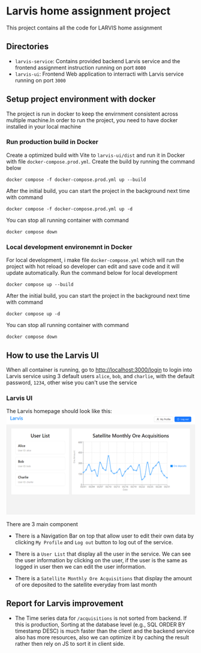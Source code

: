 # Larvis home assignment project

This project contains all the code for LARVIS home assignment

## Directories

- `larvis-service`: Contains provided backend Larvis service and the frontend assignment instruction running on port `8080`
- `larvis-ui`: Frontend Web application to interracti with Larvis service running on port `3000`

## Setup project environment with docker

The project is run in docker to keep the envirnment consistent across multiple machine.In order to run the project, you need to have docker installed in your local machine

### Run production build in Docker

Create a optimized build with Vite to `larvis-ui/dist` and run it in Docker with file `docker-compose.prod.yml`. Create the build by running the command below

```
docker compose -f docker-compose.prod.yml up --build
```

After the initial build, you can start the project in the background next time with command

```
docker compose -f docker-compose.prod.yml up -d
```

You can stop all running container with command

```
docker compose down
```

### Local development environemnt in Docker

For local development, i make file `docker-compose.yml` which will run the project with hot reload so developer can edit and save code and it will update automatically. Run the command below for local development

```
docker compose up --build
```

After the initial build, you can start the project in the background next time with command

```
docker compose up -d
```

You can stop all running container with command

```
docker compose down
```

## How to use the Larvis UI

When all container is running, go to [http://localhost:3000/login](http://localhost:3000/login) to login into Larvis service using 3 default users `alice`, `bob`, and `charlie`, with the default password, `1234`, other wise you can't use the service

### Larvis UI

The Larvis homepage should look like this:
![Larvis UI](assets/larvis-homepage.png)

There are 3 main component

- There is a Navigation Bar on top that allow user to edit their own data by clicking `My Profile` and `Log out` button to log out of the service.

- There is a `User List` that display all the user in the service. We can see the user information by clicking on the user, if the user is the same as logged in user then we can edit the user information.

- There is a `Satellite Monthly Ore Acquisitions` that display the amount of ore deposited to the satellite everyday from last month

## Report for Larvis improvement

- The Time series data for `/acquisitions` is not sorted from backend. If this is production, Sorting at the database level (e.g., SQL ORDER BY timestamp DESC) is much faster than the client and the backend service also has more resources, also we can optimize it by caching the result rather then rely on JS to sort it in client side.
